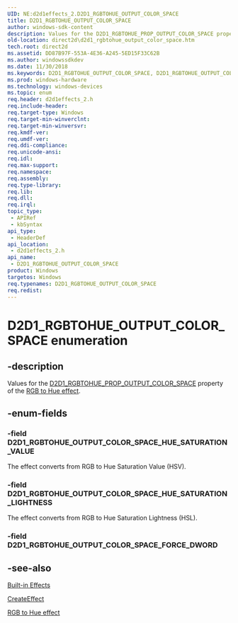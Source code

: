 ```yaml
---
UID: NE:d2d1effects_2.D2D1_RGBTOHUE_OUTPUT_COLOR_SPACE
title: D2D1_RGBTOHUE_OUTPUT_COLOR_SPACE
author: windows-sdk-content
description: Values for the D2D1_RGBTOHUE_PROP_OUTPUT_COLOR_SPACE property of the RGB to Hue effect.
old-location: direct2d\d2d1_rgbtohue_output_color_space.htm
tech.root: direct2d
ms.assetid: DD87B97F-553A-4E36-A245-5ED15F33C62B
ms.author: windowssdkdev
ms.date: 11/30/2018
ms.keywords: D2D1_RGBTOHUE_OUTPUT_COLOR_SPACE, D2D1_RGBTOHUE_OUTPUT_COLOR_SPACE enumeration [Direct2D], D2D1_RGBTOHUE_OUTPUT_COLOR_SPACE_HUE_SATURATION_LIGHTNESS, D2D1_RGBTOHUE_OUTPUT_COLOR_SPACE_HUE_SATURATION_VALUE, d2d1effects_2/D2D1_RGBTOHUE_OUTPUT_COLOR_SPACE, d2d1effects_2/D2D1_RGBTOHUE_OUTPUT_COLOR_SPACE_HUE_SATURATION_LIGHTNESS, d2d1effects_2/D2D1_RGBTOHUE_OUTPUT_COLOR_SPACE_HUE_SATURATION_VALUE, direct2d.d2d1_rgbtohue_output_color_space
ms.prod: windows-hardware
ms.technology: windows-devices
ms.topic: enum
req.header: d2d1effects_2.h
req.include-header: 
req.target-type: Windows
req.target-min-winverclnt: 
req.target-min-winversvr: 
req.kmdf-ver: 
req.umdf-ver: 
req.ddi-compliance: 
req.unicode-ansi: 
req.idl: 
req.max-support: 
req.namespace: 
req.assembly: 
req.type-library: 
req.lib: 
req.dll: 
req.irql: 
topic_type:
 - APIRef
 - kbSyntax
api_type:
 - HeaderDef
api_location:
 - d2d1effects_2.h
api_name:
 - D2D1_RGBTOHUE_OUTPUT_COLOR_SPACE
product: Windows
targetos: Windows
req.typenames: D2D1_RGBTOHUE_OUTPUT_COLOR_SPACE
req.redist: 
---
```


# D2D1_RGBTOHUE_OUTPUT_COLOR_SPACE enumeration


## -description


Values for the <a href="https://msdn.microsoft.com/C5CB2C7A-C7C0-4FC9-BAB0-0360ABE984E6">D2D1_RGBTOHUE_PROP_OUTPUT_COLOR_SPACE</a> property of the <a href="https://msdn.microsoft.com/1def972d-8172-9217-8ce7-abce4a93f6e1">RGB to Hue effect</a>.


## -enum-fields




### -field D2D1_RGBTOHUE_OUTPUT_COLOR_SPACE_HUE_SATURATION_VALUE

The effect converts from RGB to Hue Saturation Value (HSV). 


### -field D2D1_RGBTOHUE_OUTPUT_COLOR_SPACE_HUE_SATURATION_LIGHTNESS

The effect converts from RGB to Hue Saturation Lightness (HSL). 


### -field D2D1_RGBTOHUE_OUTPUT_COLOR_SPACE_FORCE_DWORD




## -see-also




<a href="https://msdn.microsoft.com/A76F6AB8-16E9-45C9-A768-5E4AA072D534">Built-in Effects</a>



<a href="https://msdn.microsoft.com/dfe587f9-e92f-4367-a503-edd446a91cb8">CreateEffect</a>



<a href="https://msdn.microsoft.com/1def972d-8172-9217-8ce7-abce4a93f6e1">RGB to Hue effect</a>
 

 

